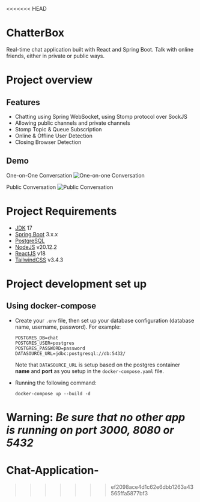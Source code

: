 <<<<<<< HEAD
# ChatterBox

Real-time chat application built with React and Spring Boot. Talk with online friends, either in private or public ways.

# Project overview
## Features
- Chatting using Spring WebSocket, using Stomp protocol over SockJS
- Allowing public channels and private channels
- Stomp Topic & Queue Subscription
- Online & Offline User Detection
- Closing Browser Detection
## Demo
One-on-One Conversation
![One-on-one Conversation](assets/private-chat.gif?raw=true)

Public Conversation
![Public Conversation](assets/public-chat.png?raw=true)


# Project Requirements

* [JDK](https://www.oracle.com/java/technologies/javase/jdk17-archive-downloads.html) 17
* [Spring Boot](https://www.oracle.com/technologies/) 3.x.x
* [PostgreSQL](https://www.postgresql.org/)
* [NodeJS](https://nodejs.org/en/download/) v20.12.2
* [ReactJS](https://reactjs.org/) v18
* [TailwindCSS](https://tailwindcss.com/) v3.4.3

# Project development set up
## Using docker-compose
- Create your `.env` file, then set up your database configuration (database name, username, password). For example:
    ```
    POSTGRES_DB=chat
    POSTGRES_USER=postgres
    POSTGRES_PASSWORD=password
    DATASOURCE_URL=jdbc:postgresql://db:5432/    
    ```
    Note that `DATASOURCE_URL` is setup based on the postgres container **name** and **port** as you setup in the `docker-compose.yaml` file.

- Running the following command:
    ````
    docker-compose up --build -d
    ````
**Warning**: *Be sure that no other app is running on port 3000, 8080 or 5432*
=======
# Chat-Application-
>>>>>>> ef2098ace4d1c62e6dbb1263a43565ffa5877bf3
